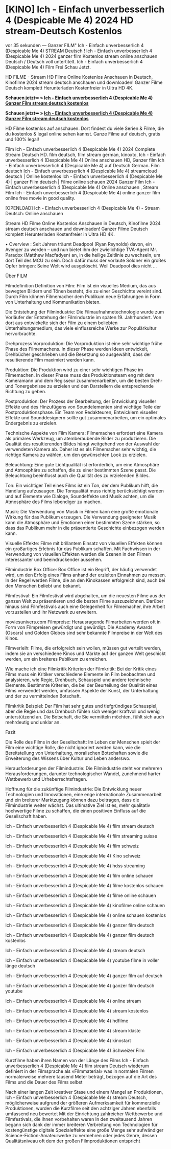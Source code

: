 # [KINO] Ich - Einfach unverbesserlich 4 (Despicable Me 4) 2024 HD stream-Deutsch Kostenlos


vor 35 sekunden — Ganzer FILM" Ich - Einfach unverbesserlich 4 (Despicable Me 4) STREAM Deutsch ! Ich - Einfach unverbesserlich 4 (Despicable Me 4) 2024 ganzer film Kostenlos stream online anschauen Deutsch / Deutsch voll untertitelt. Ich - Einfach unverbesserlich 4 (Despicable Me 4) Film Frei Schau Jetzt.

HD FILME - Stream HD Filme Online Kostenlos Anschauen in Deutsch, Kinofilme 2024 stream deutsch anschauen und downloaden! Ganzer Filme Deutsch komplett Herunterladen Kostenfreier in Ultra HD 4K.

**Schauen jetzt➥ » [Ich - Einfach unverbesserlich 4 (Despicable Me 4) Ganzer Film stream deutsch kostenlos](https://is.gd/bA0yvK)**

**Schauen jetzt➥ » [Ich - Einfach unverbesserlich 4 (Despicable Me 4) Ganzer Film stream deutsch kostenlos](https://is.gd/bA0yvK)**

HD Filme kostenlos auf anschauen. Dort findest du viele Serien & Filme, die du kostenlos & legal online sehen kannst. Ganze Filme auf deutsch, gratis und 100% legal!

Film Ich - Einfach unverbesserlich 4 (Despicable Me 4) 2024 Complete Stream Deutsch HD. film deutsch, film stream german, kinoxto, Ich - Einfach unverbesserlich 4 (Despicable Me 4) Online anschauen HD, Ganzer film Ich - Einfach unverbesserlich 4 (Despicable Me 4) auf Deutsch German. Film deutsch Ich - Einfach unverbesserlich 4 (Despicable Me 4) streamcloud deutsch | Online kostenlos Ich - Einfach unverbesserlich 4 (Despicable Me 4) | ganzer Film deutsch | Filme online schauen 2024 Ganzer Film Ich - Einfach unverbesserlich 4 (Despicable Me 4) Online anschauen , Stream Film Ich - Einfach unverbesserlich 4 (Despicable Me 4) online ganzer film online free movie in good quality.

[OPENLOAD] Ich - Einfach unverbesserlich 4 (Despicable Me 4) - Stream Deutsch: Online anschauen

Stream HD Filme Online Kostenlos Anschauen in Deutsch, Kinofilme 2024 stream deutsch anschauen und downloaden! Ganzer Filme Deutsch komplett Herunterladen Kostenfreier in Ultra HD 4K.

• Overview : Seit Jahren träumt Deadpool (Ryan Reynolds) davon, ein Avenger zu werden – und nun bietet ihm der zwielichtige TVA-Agent Mr. Paradox (Matthew Macfadyen) an, in die heilige Zeitlinie zu wechseln, um dort Teil des MCU zu sein. Doch dafür muss der vorlaute Söldner ein großes Opfer bringen: Seine Welt wird ausgelöscht. Weil Deadpool dies nicht ...

Über FILM

Filmdefinition
Definition von Film: Film ist ein visuelles Medium, das aus bewegten Bildern und Tönen besteht, die zu einer Geschichte vereint sind. Durch Film können Filmemacher dem Publikum neue Erfahrungen in Form von Unterhaltung und Kommunikation bieten.

Die Entstehung der Filmindustrie: Die Filmaufnahmetechnologie wurde zum Vorläufer der Entstehung der Filmindustrie im späten 19. Jahrhundert. Von dort aus entwickelte sich der Film zu einem beliebten Unterhaltungsmedium, das viele einflussreiche Werke zur Populärkultur hervorbrachte.

Drehprozess
Vorproduktion: Die Vorproduktion ist eine sehr wichtige frühe Phase des Filmemachens. In dieser Phase werden Ideen entwickelt, Drehbücher geschrieben und die Besetzung so ausgewählt, dass der resultierende Film maximiert werden kann.

Produktion: Die Produktion wird zu einer sehr wichtigen Phase im Filmemachen. In dieser Phase muss das Produktionsteam eng mit dem Kameramann und dem Regisseur zusammenarbeiten, um die besten Dreh- und Tonergebnisse zu erzielen und den Darstellern die entsprechende Richtung zu geben.

Postproduktion: Der Prozess der Bearbeitung, der Entwicklung visueller Effekte und des Hinzufügens von Soundelementen sind wichtige Teile der Postproduktionsphase. Ein Team von Redakteuren, Entwicklern visueller Effekte und Sounddesignern sollte gut zusammenarbeiten, um ein optimales Endergebnis zu erzielen.

Technische Aspekte von Film
Kamera: Filmemachen erfordert eine Kamera als primäres Werkzeug, um atemberaubende Bilder zu produzieren. Die Qualität des resultierenden Bildes hängt weitgehend von der Auswahl der verwendeten Kamera ab. Daher ist es als Filmemacher sehr wichtig, die richtige Kamera zu wählen, um den gewünschten Look zu erzielen.

Beleuchtung: Eine gute Lichtqualität ist erforderlich, um eine Atmosphäre und Atmosphäre zu schaffen, die zu einer bestimmten Szene passt. Die Beleuchtung beeinflusst auch die Qualität des zu erzielenden Bildes.

Ton: Ein wichtiger Teil eines Films ist ein Ton, der dem Publikum hilft, die Handlung aufzusaugen. Die Tonqualität muss richtig berücksichtigt werden und auf Elemente wie Dialoge, Soundeffekte und Musik achten, um die Atmosphäre des Films lebendiger zu machen.

Musik: Die Verwendung von Musik in Filmen kann eine große emotionale Wirkung für das Publikum erzeugen. Die Verwendung geeigneter Musik kann die Atmosphäre und Emotionen einer bestimmten Szene stärken, so dass das Publikum mehr in die präsentierte Geschichte einbezogen werden kann.

Visuelle Effekte: Filme mit brillantem Einsatz von visuellen Effekten können ein großartiges Erlebnis für das Publikum schaffen. Mit Fachwissen in der Verwendung von visuellen Effekten werden die Szenen in den Filmen interessanter und beeindruckender aussehen.

Filmindustrie
Box Office: Box Office ist ein Begriff, der häufig verwendet wird, um den Erfolg eines Films anhand der erzielten Einnahmen zu messen. In der Regel werden Filme, die an den Kinokassen erfolgreich sind, auch bei den Menschen beliebt und bekannt.

Filmfestival: Ein Filmfestival wird abgehalten, um die neuesten Filme aus der ganzen Welt zu präsentieren und die besten Filme auszuzeichnen. Darüber hinaus sind Filmfestivals auch eine Gelegenheit für Filmemacher, ihre Arbeit vorzustellen und ihr Netzwerk zu erweitern.

moviesunivers.com Filmpreise: Herausragende Filmarbeiten werden oft in Form von Filmpreisen gewürdigt und gewürdigt. Die Academy Awards (Oscars) und Golden Globes sind sehr bekannte Filmpreise in der Welt des Kinos.

Filmverleih: Filme, die erfolgreich sein wollen, müssen gut verteilt werden, indem sie an verschiedene Kinos und Märkte auf der ganzen Welt geschickt werden, um ein breiteres Publikum zu erreichen.

Wie mache ich eine Filmkritik
Kriterien der Filmkritik: Bei der Kritik eines Films muss ein Kritiker verschiedene Elemente im Film beobachten und analysieren, wie Regie, Drehbuch, Schauspiel und andere technische Elemente. Bestimmte Kriterien, die bei der Beurteilung der Qualität eines Films verwendet werden, umfassen Aspekte der Kunst, der Unterhaltung und der zu vermittelnden Botschaft.

Filmkritik Beispiel: Der Film hat sehr gutes und tiefgründiges Schauspiel, aber die Regie und das Drehbuch fühlen sich weniger kraftvoll und wenig unterstützend an. Die Botschaft, die Sie vermitteln möchten, fühlt sich auch mehrdeutig und unklar an.

Fazit

Die Rolle des Films in der Gesellschaft: Im Leben der Menschen spielt der Film eine wichtige Rolle, die nicht ignoriert werden kann, wie die Bereitstellung von Unterhaltung, moralischen Botschaften sowie die Erweiterung des Wissens über Kultur und Leben anderswo.

Herausforderungen der Filmindustrie: Die Filmindustrie steht vor mehreren Herausforderungen, darunter technologischer Wandel, zunehmend harter Wettbewerb und Urheberrechtsfragen.

Hoffnung für die zukünftige Filmindustrie: Die Entwicklung neuer Technologien und Innovationen, eine enge internationale Zusammenarbeit und ein breiterer Marktzugang können dazu beitragen, dass die Filmindustrie weiter wächst. Das ultimative Ziel ist es, mehr qualitativ hochwertige Filme zu schaffen, die einen positiven Einfluss auf die Gesellschaft haben.

Ich - Einfach unverbesserlich 4 (Despicable Me 4) film stream deutsch

Ich - Einfach unverbesserlich 4 (Despicable Me 4) film streaming suisse

Ich - Einfach unverbesserlich 4 (Despicable Me 4) film schweiz

Ich - Einfach unverbesserlich 4 (Despicable Me 4) Kino schweiz

Ich - Einfach unverbesserlich 4 (Despicable Me 4) hdss streaming

Ich - Einfach unverbesserlich 4 (Despicable Me 4) film online schauen

Ich - Einfach unverbesserlich 4 (Despicable Me 4) filme kostenlos schauen

Ich - Einfach unverbesserlich 4 (Despicable Me 4) filme online schauen

Ich - Einfach unverbesserlich 4 (Despicable Me 4) kinofilme online schauen

Ich - Einfach unverbesserlich 4 (Despicable Me 4) online schauen kostenlos

Ich - Einfach unverbesserlich 4 (Despicable Me 4) ganzer film deutsch

Ich - Einfach unverbesserlich 4 (Despicable Me 4) ganzer film deutsch kostenlos

Ich - Einfach unverbesserlich 4 (Despicable Me 4) stream deutsch

Ich - Einfach unverbesserlich 4 (Despicable Me 4) youtube filme in voller länge deutsch

Ich - Einfach unverbesserlich 4 (Despicable Me 4) ganzer film auf deutsch

Ich - Einfach unverbesserlich 4 (Despicable Me 4) ganzer film deutsch youtube

Ich - Einfach unverbesserlich 4 (Despicable Me 4) online stream

Ich - Einfach unverbesserlich 4 (Despicable Me 4) stream kostenlos

Ich - Einfach unverbesserlich 4 (Despicable Me 4) hdfilme

Ich - Einfach unverbesserlich 4 (Despicable Me 4) stream kkiste

Ich - Einfach unverbesserlich 4 (Despicable Me 4) kinostart

Ich - Einfach unverbesserlich 4 (Despicable Me 4) Schweizer Film

Kurzfilme haben ihren Namen von der Länge des Films Ich - Einfach unverbesserlich 4 (Despicable Me 4) film stream Deutsch wiederum definiert in der Filmsprache als «Filmmaterial» was in normalen Filmen normalerweise mehrere tausend Meter beträgt, bezogen auf die Art des Films und die Dauer des Films selbst

Nach einer langen Zeit kreativer Stase und einem Mangel an Produktionen, Ich - Einfach unverbesserlich 4 (Despicable Me 4) stream Deutsch, möglicherweise aufgrund der größeren Aufmerksamkeit für kommerzielle Produktionen, wurden die Kurzfilme seit den achtziger Jahren ebenfalls umfassend neu bewertet Mit der Einrichtung zahlreicher Wettbewerbe und Filmfestivals, die ihnen vorbehalten waren In den zweitausend Jahren begann sich dank der immer breiteren Verbreitung von Technologien für kostengünstige digitale Spezialeffekte eine große Menge sehr aufwändiger Science-Fiction-Amateurwerke zu vermehren oder jedes Genre, dessen Qualitätsniveau oft dem der großen Filmproduktionen entspricht
